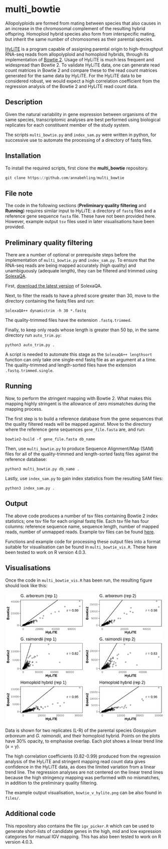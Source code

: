 # multi_bowtie
Allopolyploids are formed from mating between species that also causes in an increase in the chromosomal complement of the resulting hybrid offspring. Homoploid hybrid species also form from interspecific mating, but inherit the same number of chromosomes as their parental species.

[HyLiTE](https://hylite.sourceforge.io/index.html) is a program capable of assigning parental origin to high-throughput RNA-seq reads from allopolyploid and homoploid hybrids, through its implementation of [Bowtie 2](http://bowtie-bio.sourceforge.net/bowtie2/index.shtml). Usage of HyLiTE is much less frequent and widespread than Bowtie 2. To validate HyLiTE data, one can generate read count matrices in Bowtie 2 and compare these to the read count matrices generated for the same data by HyLiTE. For the HyLiTE data to be considered robust, we would expect a high correlation coefficient from the regression analysis of the Bowtie 2 and HyLiTE read count data.

## Description
Given the natural variability in gene expression between organisms of the same species, transcriptomic analyses are best performed using biological replicates for each constituent member of the study system.

The scripts `multi_bowtie.py` and `index_sam.py` were written in python, for successive use to automate the processing of a directory of fastq files.

## Installation
To install the required scripts, first clone the **multi_bowtie** repository.
```python
git clone https://github.com/annabehling/multi_bowtie
```

## File note

The code in the following sections (**Preliminary quality filtering** and **Running**) requires similar input to HyLiTE: a directory of `fastq` files and a reference gene sequence `fasta` file. These have not been provided here. However, example output `tsv` files used in later visualisations have been provided.

## Preliminary quality filtering
There are a number of optional or prerequisite steps before the implementation of `multi_bowtie.py` and `index_sam.py`. To ensure that the RNA-seq reads are being mapped accurately (high quality) and unambiguously (adequate length), they can be filtered and trimmed using [SolexaQA](http://solexaqa.sourceforge.net/).

First, [download the latest version](https://sourceforge.net/projects/solexaqa/files/) of SolexaQA.

Next, to filter the reads to have a phred score greater than 30, move to the directory containing the fastq files and run:
```
SolexaQA++ dynamictrim -h 30 *.fastq
```

The quality-trimmed files have the extension `.fastq.trimmed`.

Finally, to keep only reads whose length is greater than 50 bp, in the same directory run `auto_trim.py`:
```
python3 auto_trim.py .         
```
A script is needed to automate this stage as the `SolexaQA++ lengthsort` function can only take one single-end fastq file as an argument at a time.
The quality-trimmed and length-sorted files have the extension `.fastq.trimmed.single`.

## Running
Now, to perform the stringent mapping with Bowtie 2. What makes this mapping highly stringent is the allowance of zero mismatches during the mapping process.

The first step is to build a reference database from the gene sequences that the quality filtered reads will be mapped against.
Move to the directory where the reference gene sequences `gene_file.fasta` are, and run:
```
bowtie2-build -f gene_file.fasta db_name
```

Then, use `multi_bowtie.py` to produce Sequence Alignment/Map (SAM) files for all of the quality-trimmed and length-sorted fastq files against the reference database:
```
python3 multi_bowtie.py db_name .
```

Lastly, use `index_sam.py` to gain index statistics from the resulting SAM files:
```
python3 index_sam.py .
```

## Output
The above code produces a number of tsv files containing Bowtie 2 index statistics; one tsv file for each original fastq file.
Each tsv file has four columns: reference sequence name, sequence length, number of mapped reads, number of unmapped reads. Example tsv files can be found [here](https://github.com/annabehling/multi_bowtie/tree/master/files "example tsv files").

Functions and example code for processing these output files into a format suitable for visualisation can be found in `multi_bowtie_vis.R`. These have been tested to work on R version 4.0.3.

## Visualisations

Once the code in `multi_bowtie_vis.R` has been run, the resulting figure should look like this:

![Image of example visualisation](files/bowtie_v_hylite.png)

Data is shown for two replicates (L-R) of the parental species *Gossypium arboreum* and *G. raimondii*, and their homoploid hybrid. Points on the plots have 30\% opacity, to emphasise overlap. Each plot shows a linear trend line (x = y).

The high correlation coefficients (0.82-0.99) produced from the regression analysis of the HyLiTE and stringent mapping read count data gives confidence in the HyLiTE data, as does the limited variation from a linear trend line. The regression analyses are not centered on the linear trend lines because the high stringency mapping was performed with no mismatches, in addition to the preliminary quality filtering.

The example output visualisation, `bowtie_v_hylite.png` can be also found in `files/`.

## Additional code

This repository also contains the file `igv_picker.R` which can be used to generate short-lists of candidate genes in the high, mid and low expression categories for manual IGV mapping. This has also been tested to work on R version 4.0.3.
